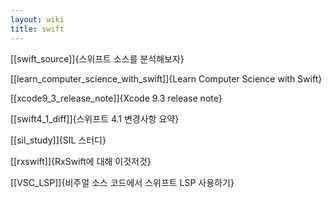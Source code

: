 ```yaml
---
layout: wiki
title: swift
---
```


[[swift_source]]{스위프트 소스를 분석해보자}

[[learn_computer_science_with_swift]]{Learn Computer Science with Swift}

[[xcode9_3_release_note]]{Xcode 9.3 release note}

[[swift4_1_diff]]{스위프트 4.1 변경사항 요약}

[[sil_study]]{SIL 스터디}

[[rxswift]]{RxSwift에 대해 이것저것}

[[VSC_LSP]]{비주얼 소스 코드에서 스위프트 LSP 사용하기}

